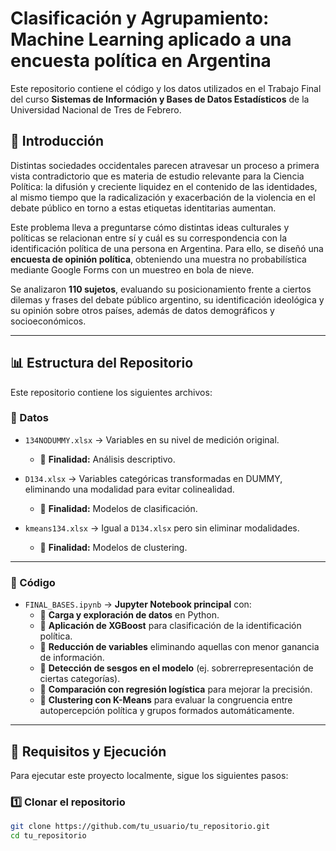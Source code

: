 # Clasificación y Agrupamiento: Machine Learning aplicado a una encuesta política en Argentina

Este repositorio contiene el código y los datos utilizados en el Trabajo Final del curso **Sistemas de Información y Bases de Datos Estadísticos** de la Universidad Nacional de Tres de Febrero.

## 📌 Introducción
Distintas sociedades occidentales parecen atravesar un proceso a primera vista contradictorio que es materia de estudio relevante para la Ciencia Política: la difusión y creciente liquidez en el contenido de las identidades, al mismo tiempo que la radicalización y exacerbación de la violencia en el debate público en torno a estas etiquetas identitarias aumentan.

Este problema lleva a preguntarse cómo distintas ideas culturales y políticas se relacionan entre sí y cuál es su correspondencia con la identificación política de una persona en Argentina. Para ello, se diseñó una **encuesta de opinión política**, obteniendo una muestra no probabilística mediante Google Forms con un muestreo en bola de nieve.

Se analizaron **110 sujetos**, evaluando su posicionamiento frente a ciertos dilemas y frases del debate público argentino, su identificación ideológica y su opinión sobre otros países, además de datos demográficos y socioeconómicos.

---

## 📊 **Estructura del Repositorio**
Este repositorio contiene los siguientes archivos:

### **📁 Datos**
- `134NODUMMY.xlsx` → Variables en su nivel de medición original.  
  - 🔹 **Finalidad:** Análisis descriptivo.

- `D134.xlsx` → Variables categóricas transformadas en DUMMY, eliminando una modalidad para evitar colinealidad.  
  - 🔹 **Finalidad:** Modelos de clasificación.

- `kmeans134.xlsx` → Igual a `D134.xlsx` pero sin eliminar modalidades.  
  - 🔹 **Finalidad:** Modelos de clustering.

---

### **📜 Código**
- `FINAL_BASES.ipynb` → **Jupyter Notebook principal** con:
  - 🔹 **Carga y exploración de datos** en Python.
  - 🔹 **Aplicación de XGBoost** para clasificación de la identificación política.
  - 🔹 **Reducción de variables** eliminando aquellas con menor ganancia de información.
  - 🔹 **Detección de sesgos en el modelo** (ej. sobrerrepresentación de ciertas categorías).
  - 🔹 **Comparación con regresión logística** para mejorar la precisión.
  - 🔹 **Clustering con K-Means** para evaluar la congruencia entre autopercepción política y grupos formados automáticamente.

---

## 🔧 **Requisitos y Ejecución**
Para ejecutar este proyecto localmente, sigue los siguientes pasos:

### **1️⃣ Clonar el repositorio**
```bash
git clone https://github.com/tu_usuario/tu_repositorio.git
cd tu_repositorio
